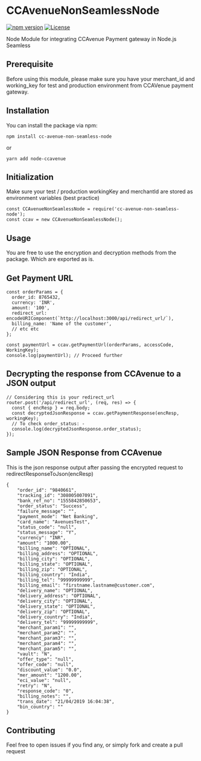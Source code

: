 # CCAvenueNonSeamlessNode

[![npm version](https://img.shields.io/npm/v/YOUR_PACKAGE_NAME.svg)](https://www.npmjs.com/package/cc-aveunue-non-seamless-node)
[![License](https://img.shields.io/badge/license-MIT-blue.svg)](https://github.com/YOUR_USERNAME/YOUR_PACKAGE_NAME/blob/main/LICENSE)

Node Module for integrating CCAvenue Payment gateway in Node.js Seamless

## Prerequisite

Before using this module, please make sure you have your merchant_id and working_key for test and production environment from CCAVenue payment gateway.

## Installation

You can install the package via npm:

```
npm install cc-avenue-non-seamless-node
```

or

```
yarn add node-ccavenue
```

## Initialization

Make sure your test / production workingKey and merchantId are stored as environment variables (best practice)

```
const CCAvenueNonSeamlessNode = require('cc-avenue-non-seamless-node');
const ccav = new CCAvenueNonSeamlessNode();
```

## Usage

You are free to use the encryption and decryption methods from the package. Which are exported as is.

## Get Payment URL

```
const orderParams = {
  order_id: 8765432,
  currency: 'INR',
  amount: '100',
  redirect_url: encodeURIComponent(`http://localhost:3000/api/redirect_url/`),
  billing_name: 'Name of the customer',
  // etc etc
};

const paymentUrl = ccav.getPaymentUrl(orderParams, accessCode, WorkingKey);
console.log(paymentUrl); // Proceed further
```

## Decrypting the response from CCAvenue to a JSON output

```
// Considering this is your redirect_url
router.post('/api/redirect_url', (req, res) => {
  const { encResp } = req.body;
  const decryptedJsonResponse = ccav.getPaymentResponse(encResp, workingKey);
  // To check order_status: -
  console.log(decryptedJsonResponse.order_status);
});
```

## Sample JSON Response from CCAvenue

This is the json response output after passing the encrypted request to redirectResponseToJson(encResp)

```
{
    "order_id": "9840661",
    "tracking_id": "308005007091",
    "bank_ref_no": "1555842850653",
    "order_status": "Success",
    "failure_message": "",
    "payment_mode": "Net Banking",
    "card_name": "AvenuesTest",
    "status_code": "null",
    "status_message": "Y",
    "currency": "INR",
    "amount": "1000.00",
    "billing_name": "OPTIONAL",
    "billing_address": "OPTIONAL",
    "billing_city": "OPTIONAL",
    "billing_state": "OPTIONAL",
    "billing_zip": "OPTIONAL",
    "billing_country": "India",
    "billing_tel": "99999999999",
    "billing_email": "firstname.lastname@customer.com",
    "delivery_name": "OPTIONAL",
    "delivery_address": "OPTIONAL",
    "delivery_city": "OPTIONAL",
    "delivery_state": "OPTIONAL",
    "delivery_zip": "OPTIONAL",
    "delivery_country": "India",
    "delivery_tel": "99999999999",
    "merchant_param1": "",
    "merchant_param2": "",
    "merchant_param3": "",
    "merchant_param4": "",
    "merchant_param5": "",
    "vault": "N",
    "offer_type": "null",
    "offer_code": "null",
    "discount_value": "0.0",
    "mer_amount": "1200.00",
    "eci_value": "null",
    "retry": "N",
    "response_code": "0",
    "billing_notes": "",
    "trans_date": "21/04/2019 16:04:38",
    "bin_country": ""
}
```

## Contributing

Feel free to open issues if you find any, or simply fork and create a pull request
